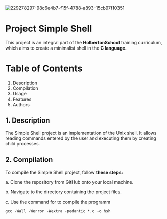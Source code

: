 ![229278297-98c6e4b7-f15f-4788-a893-15cb97f10351](https://user-images.githubusercontent.com/122387449/233961701-9c95dff6-685e-4071-a1b5-388d8dce2039.png)


# Project Simple Shell

This project is an integral part of the **HolbertonSchool** training curriculum, which aims to create a minimalist shell in the **C language.**

# Table of Contents

1. Description
2. Compilation
3. Usage
4. Features
5. Authors


## 1. Description 

The Simple Shell project is an implementation of the Unix shell. It allows reading commands entered by the user and executing them by creating child processes.



## 2. Compilation
To compile the Simple Shell project, follow **these steps:**

a. Clone the repository from GitHub onto your local machine.

b. Navigate to the directory containing the project files.

c. Use the command for to compile the programm

`gcc -Wall -Werror -Wextra -pedantic *.c -o hsh`



